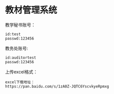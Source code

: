 # 教材管理系统

教学秘书账号：
    
    id:test  
    passwd:123456
    
教务处账号:

    id:auditortest
    passwd:123456
    
上传excel格式：


    excel下载地址：
    https://pan.baidu.com/s/1zA0Z-JQTC6YscvkyeRpmxg
